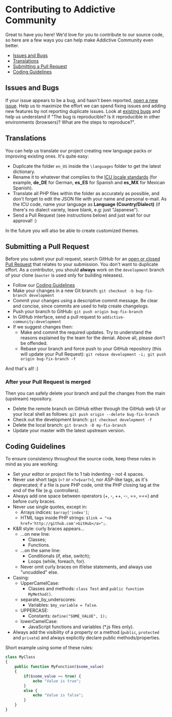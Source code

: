 # Contributing to Addictive Community

Great to have you here! We'd love for you to contribute to our source code, so here are a few ways you can help make Addictive Community even better.

- [Issues and Bugs](#issue)
- [Translations](#translations)
- [Submitting a Pull Request](#pullrequest)
- [Coding Guidelines](#coding)

## <a name="issue"></a> Issues and Bugs
If your issue appears to be a bug, and hasn't been reported, [open a new issue](https://github.com/brunnopleffken/addictive-community/issues/new). Help us to maximize the effort we can spend fixing issues and adding new features by not reporting duplicate issues. Look at [existing bugs](https://github.com/brunnopleffken/addictive-community/issues) and help us understand if "The bug is reproducible? Is it reproducible in other environments (browsers)? What are the steps to reproduce?".


## <a name="translations"></a> Translations
You can help us translate our project creating new language packs or improving existing ones. It's quite easy:

- Duplicate the folder `en_US` inside the `\languages` folder to get the latest dictionary.
- Rename it to whatever that complies to the [ICU locale standards](http://demo.icu-project.org/icu-bin/locexp) (for example, **de_DE** for German, **es_ES** for Spanish and **es_MX** for Mexican Spanish).
- Translate all PHP files within the folder as accurately as possible, and don't forget to edit the JSON file with your name and personal e-mail. As the ICU code, name your language as **Language (Country/Dialect)** (if there's no dialect variety, leave blank, e.g: just "Japanese").
- Send a Pull Request (see instructions below) and just wait for our approval! :)

In the future you will also be able to create customized themes.


## <a name="pullrequest"></a> Submitting a Pull Request
Before you submit your pull request, search GitHub for an [open or closed Pull Request](https://github.com/brunnopleffken/addictive-community/pulls) that relates to your submission. You don't want to duplicate effort.
As a contributor, you should **always** work on the `development` branch of your clone (`master` is used only for building releases).
- Follow our [Coding Guidelines](#coding)
- Make your changes in a new Git branch: ```git checkout -b bug-fix-branch development```
- Commit your changes using a descriptive commit message. Be clear and concise, since commits are used to help create changelogs.
- Push your branch to GitHub: ```git push origin bug-fix-branch```
- In GitHub interface, send a pull request to ```addictive-community:development```
- If we suggest changes then:
  - Make and commit the required updates. Try to understand the reasons explained by the team for the denial. Above all, please don't be offended.
  - Rebase your branch and force push to your GitHub repository (this will update your Pull Request): ```git rebase development -i; git push origin bug-fix-branch -f```

And that's all! :)

### After your Pull Request is merged
Then you can safely delete your branch and pull the changes from the main (upstream) repository.
- Delete the remote branch on GitHub either through the GitHub web UI or your local shell as follows: ```git push origin --delete bug-fix-branch```
- Check out the development branch: ```git checkout development -f```
- Delete the local branch: ```git branch -D my-fix-branch```
- Update your master with the latest upstream version.


## <a name="coding"></a> Coding Guidelines
To ensure consistency throughout the source code, keep these rules in mind as you are working:

- Set your editor or project file to 1 tab indenting - not 4 spaces.
- Never use short tags (```<?``` or ```<?=$var?>```), nor ASP-like tags, as it's deprecated; if a file is pure PHP code, omit the PHP closing tag at the end of the file (e.g. controllers).
- Always add one space between operators (+, -, ++, --, ==, ===) and before curly braces.
- Never use single quotes, except in:
  - Arrays indices: ```$array['index']```;
  - HTML tags inside PHP strings: ```$link = "<a href='http://github.com'>GitHub</a>";```.
- K&R style: curly braces appears...
  - ...on new line:
    - Classes;
    - Functions.
  - ...on the same line:
    - Conditionals (if, else, switch);
    - Loops (while, foreach, for).
  - Never omit curly braces on if/else statements, and always use "uncuddled" else.
- Casing:
  - UpperCamelCase:
    - Classes and methods: ```class Test``` and ```public function MyMethod()```.
  - separate_by_underscores:
    - Variables: ```$my_variable = false```.
  - UPPERCASE:
    - Constants: ```define("SOME_VALUE", 1);```
  - lowerCamelCase:
    - JavaScript functions and variables (*.js files only).
- Always add the visibility of a property or a method (```public```, ```protected``` and ```private```) and always explicitly declare public methods/properties.

Short example using some of these rules:

```php
class MyClass
{
    public function MyFunction($some_value)
    {
        if($some_value == true) {
            echo "Value is true";
        }
        else {
            echo "Value is false";
        }
    }
}
```
